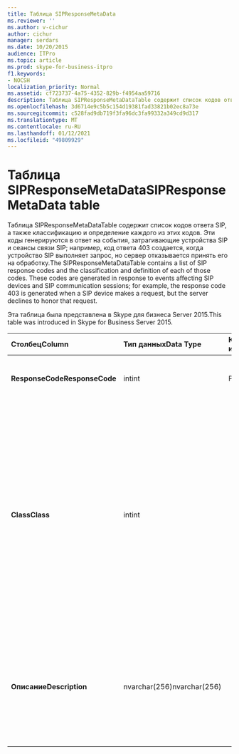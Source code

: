 ```yaml
---
title: Таблица SIPResponseMetaData
ms.reviewer: ''
ms.author: v-cichur
author: cichur
manager: serdars
ms.date: 10/20/2015
audience: ITPro
ms.topic: article
ms.prod: skype-for-business-itpro
f1.keywords:
- NOCSH
localization_priority: Normal
ms.assetid: cf723737-4a75-4352-829b-f4954aa59716
description: Таблица SIPResponseMetaDataTable содержит список кодов ответа SIP, а также классификацию и определение каждого из этих кодов. Эти коды генерируются в ответ на события, затрагивающие устройства SIP и сеансы связи SIP; например, код ответа 403 создается, когда устройство SIP выполняет запрос, но сервер отказывается принять его на обработку.
ms.openlocfilehash: 3d6714e9c5b5c154d19381fad33821b02ec8a73e
ms.sourcegitcommit: c528fad9db719f3fa96dc3fa99332a349cd9d317
ms.translationtype: MT
ms.contentlocale: ru-RU
ms.lasthandoff: 01/12/2021
ms.locfileid: "49809929"
---
```

# <a name="sipresponsemetadata-table"></a><span data-ttu-id="cc3a5-104">Таблица SIPResponseMetaData</span><span class="sxs-lookup"><span data-stu-id="cc3a5-104">SIPResponseMetaData table</span></span>
 
<span data-ttu-id="cc3a5-p102">Таблица SIPResponseMetaDataTable содержит список кодов ответа SIP, а также классификацию и определение каждого из этих кодов. Эти коды генерируются в ответ на события, затрагивающие устройства SIP и сеансы связи SIP; например, код ответа 403 создается, когда устройство SIP выполняет запрос, но сервер отказывается принять его на обработку.</span><span class="sxs-lookup"><span data-stu-id="cc3a5-p102">The SIPResponseMetaDataTable contains a list of SIP response codes and the classification and definition of each of those codes. These codes are generated in response to events affecting SIP devices and SIP communication sessions; for example, the response code 403 is generated when a SIP device makes a request, but the server declines to honor that request.</span></span>
  
<span data-ttu-id="cc3a5-107">Эта таблица была представлена в Skype для бизнеса Server 2015.</span><span class="sxs-lookup"><span data-stu-id="cc3a5-107">This table was introduced in Skype for Business Server 2015.</span></span>
  
|<span data-ttu-id="cc3a5-108">**Столбец**</span><span class="sxs-lookup"><span data-stu-id="cc3a5-108">**Column**</span></span>|<span data-ttu-id="cc3a5-109">**Тип данных**</span><span class="sxs-lookup"><span data-stu-id="cc3a5-109">**Data Type**</span></span>|<span data-ttu-id="cc3a5-110">**Ключ/индекс**</span><span class="sxs-lookup"><span data-stu-id="cc3a5-110">**Key/Index**</span></span>|<span data-ttu-id="cc3a5-111">**Details**</span><span class="sxs-lookup"><span data-stu-id="cc3a5-111">**Details**</span></span>|
|:-----|:-----|:-----|:-----|
|<span data-ttu-id="cc3a5-112">**ResponseCode**</span><span class="sxs-lookup"><span data-stu-id="cc3a5-112">**ResponseCode**</span></span> <br/> |<span data-ttu-id="cc3a5-113">int</span><span class="sxs-lookup"><span data-stu-id="cc3a5-113">int</span></span>  <br/> |<span data-ttu-id="cc3a5-114">Primary</span><span class="sxs-lookup"><span data-stu-id="cc3a5-114">Primary</span></span>  <br/> |<span data-ttu-id="cc3a5-115">Числовое значение, которое определяет код ответа SIP.</span><span class="sxs-lookup"><span data-stu-id="cc3a5-115">Numeric value that represents the SIP response code.</span></span>  <br/> |
|<span data-ttu-id="cc3a5-116">**Class**</span><span class="sxs-lookup"><span data-stu-id="cc3a5-116">**Class**</span></span> <br/> |<span data-ttu-id="cc3a5-117">int</span><span class="sxs-lookup"><span data-stu-id="cc3a5-117">int</span></span>  <br/> || <span data-ttu-id="cc3a5-p103">Общая классификация кода ответа. Возможные классификации:</span><span class="sxs-lookup"><span data-stu-id="cc3a5-p103">General classification for the response code. Classifications include:</span></span> <br/>  <span data-ttu-id="cc3a5-120">1 — информационные ответы</span><span class="sxs-lookup"><span data-stu-id="cc3a5-120">1 - Informational Responses</span></span> <br/>  <span data-ttu-id="cc3a5-121">2 — успешные ответы</span><span class="sxs-lookup"><span data-stu-id="cc3a5-121">2 - Successful Responses</span></span> <br/>  <span data-ttu-id="cc3a5-122">3 — ответы на перенаправление</span><span class="sxs-lookup"><span data-stu-id="cc3a5-122">3 - Redirection Responses</span></span> <br/>  <span data-ttu-id="cc3a5-123">4 — ответы на сбои клиентов</span><span class="sxs-lookup"><span data-stu-id="cc3a5-123">4 - Client Failure Responses</span></span> <br/>  <span data-ttu-id="cc3a5-124">5 — ответы на сбои сервера</span><span class="sxs-lookup"><span data-stu-id="cc3a5-124">5 -- Server Failure Responses</span></span> <br/>  <span data-ttu-id="cc3a5-125">6 — глобальный ответ на сбой</span><span class="sxs-lookup"><span data-stu-id="cc3a5-125">6 - Global Failure Response</span></span> <br/> |
|<span data-ttu-id="cc3a5-126">**Описание**</span><span class="sxs-lookup"><span data-stu-id="cc3a5-126">**Description**</span></span> <br/> |<span data-ttu-id="cc3a5-127">nvarchar(256)</span><span class="sxs-lookup"><span data-stu-id="cc3a5-127">nvarchar(256)</span></span>  <br/> ||<span data-ttu-id="cc3a5-p104">Описание кода ответа SIP. Например, для кода ответа 181 доступно следующее описание:</span><span class="sxs-lookup"><span data-stu-id="cc3a5-p104">Description of the SIP response code. For example, response code 181 has the following description:</span></span>  <br/> <span data-ttu-id="cc3a5-130">Вызов перенаправляется</span><span class="sxs-lookup"><span data-stu-id="cc3a5-130">Call Is Being Forwarded</span></span>  <br/> |
   

